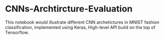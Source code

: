 # CNNs-Archtircture-Evaluation
This notebook would illustrate different CNN archetictures in MNIST fashion classification, implemented using Keras, High-level API build on the top of Tensorflow.

